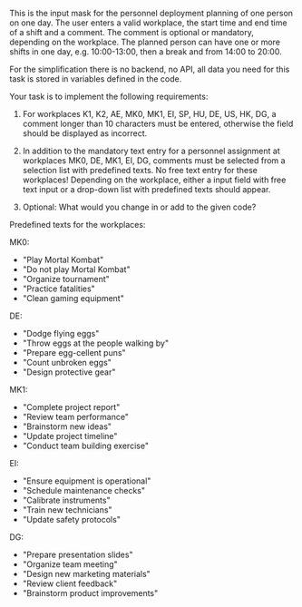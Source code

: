 This is the input mask for the personnel deployment planning of one person on one day.
The user enters a valid workplace, the start time and end time of a shift and a comment. The comment is optional or mandatory, depending on the workplace. The planned person can have one or more shifts in one day, e.g. 10:00-13:00, then a break and from 14:00 to 20:00.

For the simplification there is no backend, no API, all data you need for this task is stored in variables defined in the code.

Your task is to implement the following requirements:

1. For workplaces K1, K2, AE, MK0, MK1, EI, SP, HU, DE, US, HK, DG, a comment longer than 10 characters must be entered, otherwise the field should be displayed as incorrect. 

2. In addition to the mandatory text entry for a personnel assignment at workplaces MK0, DE, MK1, EI, DG, comments must be selected from a selection list with predefined texts. No free text entry for these workplaces! 
Depending on the workplace, either a input field with free text input or a drop-down list with predefined texts should appear. 

1. Optional: What would you change in or add to the given code?

Predefined texts for the workplaces:

MK0:
- "Play Mortal Kombat"
- "Do not play Mortal Kombat"
- "Organize tournament"
- "Practice fatalities"
- "Clean gaming equipment"
  
DE:
- "Dodge flying eggs"
- "Throw eggs at the people walking by"
- "Prepare egg-cellent puns"
- "Count unbroken eggs"
- "Design protective gear"
  
MK1:
- "Complete project report"
- "Review team performance"
- "Brainstorm new ideas"
- "Update project timeline"
- "Conduct team building exercise"
  
EI:
- "Ensure equipment is operational"
- "Schedule maintenance checks"
- "Calibrate instruments"
- "Train new technicians"
- "Update safety protocols"
  
DG:
- "Prepare presentation slides"
- "Organize team meeting"
- "Design new marketing materials"
- "Review client feedback"
- "Brainstorm product improvements"